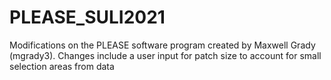 # PLEASE_SULI2021
Modifications on the PLEASE software program created by Maxwell Grady (mgrady3). Changes include a user input for patch size to account for small selection areas from data
